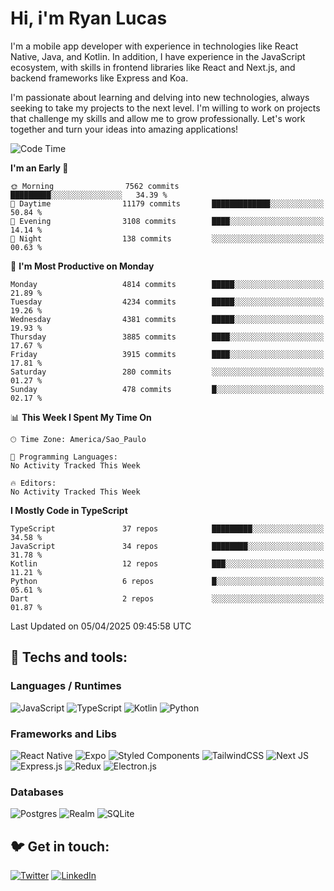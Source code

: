 # Hi, i'm Ryan Lucas

I'm a mobile app developer with experience in technologies like React Native, Java, and Kotlin.
In addition, I have experience in the JavaScript ecosystem, with skills in frontend libraries like React and Next.js, and backend frameworks like Express and Koa.

I'm passionate about learning and delving into new technologies, always seeking to take my projects to the next level. I'm willing to work on projects that challenge my skills and allow me to grow professionally. Let's work together and turn your ideas into amazing applications!


<!--START_SECTION:waka-->
![Code Time](http://img.shields.io/badge/Code%20Time-1%2C212%20hrs%2055%20mins-blue)

**I'm an Early 🐤** 

```text
🌞 Morning                7562 commits        █████████░░░░░░░░░░░░░░░░   34.39 % 
🌆 Daytime                11179 commits       █████████████░░░░░░░░░░░░   50.84 % 
🌃 Evening                3108 commits        ████░░░░░░░░░░░░░░░░░░░░░   14.14 % 
🌙 Night                  138 commits         ░░░░░░░░░░░░░░░░░░░░░░░░░   00.63 % 
```
📅 **I'm Most Productive on Monday** 

```text
Monday                   4814 commits        █████░░░░░░░░░░░░░░░░░░░░   21.89 % 
Tuesday                  4234 commits        █████░░░░░░░░░░░░░░░░░░░░   19.26 % 
Wednesday                4381 commits        █████░░░░░░░░░░░░░░░░░░░░   19.93 % 
Thursday                 3885 commits        ████░░░░░░░░░░░░░░░░░░░░░   17.67 % 
Friday                   3915 commits        ████░░░░░░░░░░░░░░░░░░░░░   17.81 % 
Saturday                 280 commits         ░░░░░░░░░░░░░░░░░░░░░░░░░   01.27 % 
Sunday                   478 commits         █░░░░░░░░░░░░░░░░░░░░░░░░   02.17 % 
```


📊 **This Week I Spent My Time On** 

```text
🕑︎ Time Zone: America/Sao_Paulo

💬 Programming Languages: 
No Activity Tracked This Week

🔥 Editors: 
No Activity Tracked This Week
```

**I Mostly Code in TypeScript** 

```text
TypeScript               37 repos            █████████░░░░░░░░░░░░░░░░   34.58 % 
JavaScript               34 repos            ████████░░░░░░░░░░░░░░░░░   31.78 % 
Kotlin                   12 repos            ███░░░░░░░░░░░░░░░░░░░░░░   11.21 % 
Python                   6 repos             █░░░░░░░░░░░░░░░░░░░░░░░░   05.61 % 
Dart                     2 repos             ░░░░░░░░░░░░░░░░░░░░░░░░░   01.87 % 
```




 Last Updated on 05/04/2025 09:45:58 UTC
<!--END_SECTION:waka-->

## 🔧 Techs and tools: 

### Languages / Runtimes
![JavaScript](https://img.shields.io/badge/javascript-%23323330.svg?style=for-the-badge&logo=javascript&logoColor=%23F7DF1E)
![TypeScript](https://img.shields.io/badge/typescript-%23007ACC.svg?style=for-the-badge&logo=typescript&logoColor=white)
![Kotlin](https://img.shields.io/badge/kotlin-%230095D5.svg?style=for-the-badge&logo=kotlin&logoColor=white) ![Python](https://img.shields.io/badge/python-3670A0?style=for-the-badge&logo=python&logoColor=ffdd54)

### Frameworks and Libs
![React Native](https://img.shields.io/badge/react_native-%2320232a.svg?style=for-the-badge&logo=react&logoColor=%2361DAFB)
![Expo](https://img.shields.io/badge/expo-1C1E24?style=for-the-badge&logo=expo&logoColor=#D04A37)
![Styled Components](https://img.shields.io/badge/styled--components-DB7093?style=for-the-badge&logo=styled-components&logoColor=white)
![TailwindCSS](https://img.shields.io/badge/tailwindcss-%2338B2AC.svg?style=for-the-badge&logo=tailwind-css&logoColor=white)
![Next JS](https://img.shields.io/badge/Next-black?style=for-the-badge&logo=next.js&logoColor=white)
![Express.js](https://img.shields.io/badge/express.js-%23404d59.svg?style=for-the-badge&logo=express&logoColor=%2361DAFB)
![Redux](https://img.shields.io/badge/redux-%23593d88.svg?style=for-the-badge&logo=redux&logoColor=white)
![Electron.js](https://img.shields.io/badge/Electron-191970?style=for-the-badge&logo=Electron&logoColor=white)

### Databases
![Postgres](https://img.shields.io/badge/postgres-%23316192.svg?style=for-the-badge&logo=postgresql&logoColor=white)
![Realm](https://img.shields.io/badge/Realm-39477F?style=for-the-badge&logo=realm&logoColor=white)
![SQLite](https://img.shields.io/badge/sqlite-%2307405e.svg?style=for-the-badge&logo=sqlite&logoColor=white)

## 🐦 Get in touch:

[![Twitter](https://img.shields.io/badge/Twitter-%231DA1F2.svg?style=for-the-badge&logo=Twitter&logoColor=white)](https://twitter.com/ryangst_)
[![LinkedIn](https://img.shields.io/badge/linkedin-%230077B5.svg?style=for-the-badge&logo=linkedin&logoColor=white)](https://www.linkedin.com/in/ryan-lucas-machado/)
